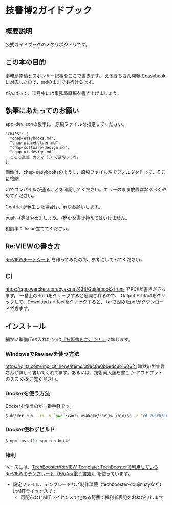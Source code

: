 # 技書博2ガイドブック

## 概要説明
公式ガイドブックの２のリポジトリです。

## この本の目的

事務局原稿とスポンサー記事をここで書きます。
えるきちさん開発の[easybook](https://github.com/erukiti/easybooks)に対応したので、mdのままでも行けるはず。

がんばって、10月中には事務局原稿を書き上げましょう。

## 執筆にあたってのお願い
app-dev.jsonの後半に、原稿ファイルを指定してください。

    "CHAPS": [
      "chap-easybooks.md",
      "chap-placeholder.md",
      "chap-software-design.md",
      "chap-ui-design.md"
      ここに追加。カンマ（,）で区切ってね。
    ],

画像は、chap-easybooksのように、原稿ファイル名でフォルダを作って、そこに格納。

CIでコンパイルが通ることを確認してください。エラーのまま放置はなるべくやめてください。

Confrictが発生した場合は、解決お願いします。

push -f等はやめましょう。（歴史を書き換えてはいけません。

相談事：
Issue立ててください。

## Re:VIEWの書き方

[Re:VIEWチートシート](https://gist.github.com/erukiti/c4e3189dda179a0f0b73299fb5787838) を作ってみたので、参考にしてみてください。

## CI
https://app.wercker.com/oyakata2438/Guidebook2/runs
でPDFが書きだされます。
一番上のBuildをクリックすると展開されるので、
Output Artifactをクリックして、Download artifactをクリックすると、
tarで固めたpdfがダウンロードできます。

## インストール

細かい準備(TeX入れたり)は[『技術書をかこう！』](https://github.com/TechBooster/C89-FirstStepReVIEW-v2)に準じます。

### WindowsでReviewを使う方法

https://qiita.com/implicit_none/items/398c6e0bbedc8b160621
暗黙の型宣言さんが詳しく書いてくれてます。あるいは、技術同人誌を書こう‐アウトプットのススメ‐をご覧ください。

### Dockerを使う方法

Dockerを使うのが一番手軽です。

```sh
$ docker run --rm -v `pwd`:/work vvakame/review /bin/sh -c "cd /work/articles ; review-pdfmaker config.yml"
```

### Docker使わずビルド

```sh
$ npm install; npm run build
```

### 権利

ベースには、[TechBooster/ReVIEW\-Template: TechBoosterで利用しているRe:VIEWのテンプレート（B5/A5/電子書籍）](https://github.com/TechBooster/ReVIEW-Template) を使っています。

  * 設定ファイル、テンプレートなど制作環境（techbooster-doujin.styなど）はMITライセンスです
    * 再配布などMITライセンスで定める範囲で権利者表記をおねがいします
